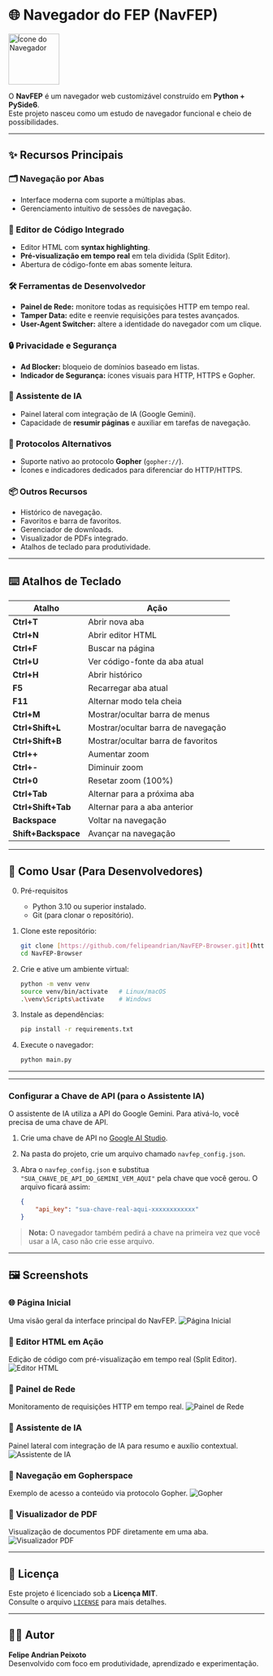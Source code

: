 
# 🌐 Navegador do FEP (NavFEP) 
<img src="navfep.png" alt="Ícone do Navegador" width="100">

O **NavFEP** é um navegador web customizável construído em **Python + PySide6**.  
Este projeto nasceu como um estudo de navegador funcional e cheio de possibilidades.

---

## ✨ Recursos Principais

### 🗂️ Navegação por Abas
- Interface moderna com suporte a múltiplas abas.  
- Gerenciamento intuitivo de sessões de navegação.  

### 📝 Editor de Código Integrado
- Editor HTML com **syntax highlighting**.  
- **Pré-visualização em tempo real** em tela dividida (Split Editor).  
- Abertura de código-fonte em abas somente leitura.  

### 🛠️ Ferramentas de Desenvolvedor
- **Painel de Rede:** monitore todas as requisições HTTP em tempo real.  
- **Tamper Data:** edite e reenvie requisições para testes avançados.  
- **User-Agent Switcher:** altere a identidade do navegador com um clique.  

### 🔒 Privacidade e Segurança
- **Ad Blocker:** bloqueio de domínios baseado em listas.  
- **Indicador de Segurança:** ícones visuais para HTTP, HTTPS e Gopher.  

### 🤖 Assistente de IA
- Painel lateral com integração de IA (Google Gemini).  
- Capacidade de **resumir páginas** e auxiliar em tarefas de navegação.  

### 🐇 Protocolos Alternativos
- Suporte nativo ao protocolo **Gopher** (`gopher://`).  
- Ícones e indicadores dedicados para diferenciar do HTTP/HTTPS.  

### 📦 Outros Recursos
- Histórico de navegação.  
- Favoritos e barra de favoritos.  
- Gerenciador de downloads.  
- Visualizador de PDFs integrado.  
- Atalhos de teclado para produtividade.  

---

## ⌨️ Atalhos de Teclado

| Atalho                | Ação                                      |
|------------------------|-------------------------------------------|
| **Ctrl+T**            | Abrir nova aba                            |
| **Ctrl+N**            | Abrir editor HTML                         |
| **Ctrl+F**            | Buscar na página                          |
| **Ctrl+U**            | Ver código-fonte da aba atual             |
| **Ctrl+H**            | Abrir histórico                           |
| **F5**                | Recarregar aba atual                      |
| **F11**               | Alternar modo tela cheia                  |
| **Ctrl+M**            | Mostrar/ocultar barra de menus            |
| **Ctrl+Shift+L**      | Mostrar/ocultar barra de navegação        |
| **Ctrl+Shift+B**      | Mostrar/ocultar barra de favoritos        |
| **Ctrl++**            | Aumentar zoom                             |
| **Ctrl+-**            | Diminuir zoom                             |
| **Ctrl+0**            | Resetar zoom (100%)                       |
| **Ctrl+Tab**          | Alternar para a próxima aba               |
| **Ctrl+Shift+Tab**    | Alternar para a aba anterior              |
| **Backspace**         | Voltar na navegação                       |
| **Shift+Backspace**   | Avançar na navegação                      |

---

## 🚀 Como Usar (Para Desenvolvedores)

0. Pré-requisitos

	* Python 3.10 ou superior instalado.
	* Git (para clonar o repositório).
	
1. Clone este repositório:  
   ```bash
   git clone [https://github.com/felipeandrian/NavFEP-Browser.git](https://github.com/felipeandrian/NavFEP-Browser.git)
   cd NavFEP-Browser
   ```
2. Crie e ative um ambiente virtual:  
   ```bash
   python -m venv venv
   source venv/bin/activate   # Linux/macOS
   .\venv\Scripts\activate    # Windows
   ```
3. Instale as dependências:  
   ```bash
   pip install -r requirements.txt
   ```
4. Execute o navegador:  
   ```bash
   python main.py
   ```

---
---

### Configurar a Chave de API (para o Assistente IA)

O assistente de IA utiliza a API do Google Gemini. Para ativá-lo, você precisa de uma chave de API.

1.  Crie uma chave de API no [Google AI Studio](https://aistudio.google.com/app/apikey).
2.  Na pasta do projeto, crie um arquivo chamado `navfep_config.json`.
3.  Abra o `navfep_config.json` e substitua `"SUA_CHAVE_DE_API_DO_GEMINI_VEM_AQUI"` pela chave que você gerou. O arquivo ficará assim:

    ```json
    {
        "api_key": "sua-chave-real-aqui-xxxxxxxxxxxx"
    }
    ```
> **Nota:** O navegador também pedirá a chave na primeira vez que você usar a IA, caso não crie esse arquivo.

---

## 🖼️ Screenshots

### 🌐 Página Inicial
Uma visão geral da interface principal do NavFEP.
![Página Inicial](screenshots/home.png)

### 📝 Editor HTML em Ação
Edição de código com pré-visualização em tempo real (Split Editor).
![Editor HTML](screenshots/editor.png)

### 📡 Painel de Rede
Monitoramento de requisições HTTP em tempo real.
![Painel de Rede](screenshots/network.png)

### 🤖 Assistente de IA
Painel lateral com integração de IA para resumo e auxílio contextual.
![Assistente de IA](screenshots/ai.png)

### 🐇 Navegação em Gopherspace
Exemplo de acesso a conteúdo via protocolo Gopher.
![Gopher](screenshots/gopher.png)

### 📄 Visualizador de PDF
Visualização de documentos PDF diretamente em uma aba.
![Visualizador PDF](screenshots/pdf.png)

---

## 📜 Licença

Este projeto é licenciado sob a **Licença MIT**.  
Consulte o arquivo [`LICENSE`](LICENSE.txt) para mais detalhes.

---

## 👨‍💻 Autor

**Felipe Andrian Peixoto**  
Desenvolvido com foco em produtividade, aprendizado e experimentação.





